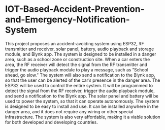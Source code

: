 # IOT-Based-Accident-Prevention-and-Emergency-Notification-System

This project proposes an accident-avoiding system using ESP32, RF transmitter and receiver, solar panel, battery, audio playback and storage module, and Blynk app. The system is designed to be installed in a danger area, such as a school zone or construction site. When a car enters the area, the RF receiver will detect the signal from the RF transmitter and trigger the audio playback module to play a message, such as ”School ahead, go slow.” The system will also send a notification to the Blynk app, so that the user can be alerted of the car’s presence in the danger area. The ESP32 will be used to control the entire system. It will be programmed to detect the signal from the RF receiver, trigger the audio playback module, and send a notification to the Blynk app. The solar panel and battery will be used to power the system, so that it can operate autonomously. The system is designed to be easy to install and use. It can be installed anywhere in the danger area, and it does not require any wiring or other special infrastructure. The system is also very affordable, making it a viable solution for both developed and developing countries.
